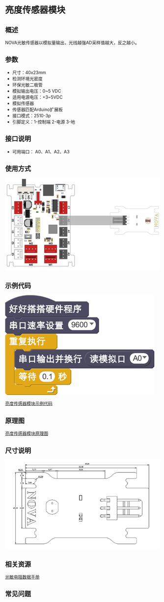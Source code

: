 # 亮度传感器模块

## 概述

NOVA光敏传感器以模拟量输出，光线越强AD采样值越大，反之越小。

## 参数

* 尺寸：40x23mm
* 检测环境光密度
* 环保光敏二极管
* 模拟输出电压：0~5 VDC
* 适用电源电压：+3~5VDC
* 模拟传感器
* 传感器匹配Arduino扩展板
* 接口模式：2510-3p
* 引脚定义：1-控制端 2-电源 3-地

## 接口说明

* 可用端口： A0、A1、A2、A3

## 使用方式

![](../../.gitbook/assets/47.png)

## 示例代码

![](../../.gitbook/assets/48.png)

[亮度传感器模块示例代码](http://www.haohaodada.com/show.php?id=947651)

## 原理图

[亮度传感器模块原理图](https://github.com/Haohaodada-official/docs/blob/master/jiao-xue-chan-pin/pdf/yuan-li-tu/%E5%85%89%E7%BA%BF%E4%BC%A0%E6%84%9F%E5%99%A8%E6%A8%A1%E5%9D%97.pdf)

## 尺寸说明

![](../../.gitbook/assets/116.png)

## 相关资源

[光敏电阻数据手册](https://github.com/Haohaodada-official/docs/blob/master/jiao-xue-chan-pin/pdf/xin-pian-shuo-ming/%E4%BA%AE%E5%BA%A6-%E5%85%89%E6%95%8F%E7%94%B5%E9%98%BB.PDF)

## 常见问题

